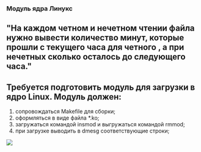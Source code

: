 ### Модуль ядра Линукс

## "На каждом четном и нечетном чтении файла нужно вывести количество минут, которые прошли с текущего часа для четного , а при нечетных сколько осталось до следующего часа."

## Требуется подготовить модуль для загрузки в ядро Linux. Модуль должен:

1. сопровождаться Makefile для сборки;
2. оформляться в виде файла *.ko;
3. загружаться командой insmod и выгружаться командой rmmod;
4. при загрузке выводить в dmesg соответствующие строки;

![]([https://github.com/artemskorypin/OS/blob/main/4lab/photo/photo1706438380.jpeg](https://github.com/artemskorypin/OS/blob/main/4lab/photo/%D0%A1%D0%BD%D0%B8%D0%BC%D0%BE%D0%BA%20%D1%8D%D0%BA%D1%80%D0%B0%D0%BD%D0%B0%20%D0%BE%D1%82%202024-08-17%2016-39-48.png))
